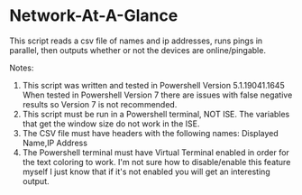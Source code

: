 # Network-At-A-Glance

This script reads a csv file of names and ip addresses, runs pings in parallel, then outputs whether or not the devices are online/pingable.

Notes:
1. This script was written and tested in Powershell Version 5.1.19041.1645 When tested in Powershell Version 7 there are issues with false negative results so Version 7 is not recommended.
2. This script must be run in a Powershell terminal, NOT ISE. The variables that get the window size do not work in the ISE.
3. The CSV file must have headers with the following names: Displayed Name,IP Address
4. The Powershell terminal must have Virtual Terminal enabled in order for the text coloring to work. I'm not sure how to disable/enable this feature myself I just know that if it's not enabled you will get an interesting output.
